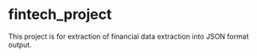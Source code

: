 # fintech_project
This project is for extraction of financial data extraction into JSON format output.
